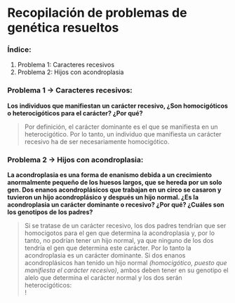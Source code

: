 # Recopilación de problemas de genética resueltos
### Índice:
  1.  Problema 1: Caracteres recesivos  
  2.  Problema 2: Hijos con acondroplasia

### Problema 1 → Caracteres recesivos:  
**Los individuos que manifiestan un carácter recesivo, ¿Son homocigóticos o heterocigóticos para el carácter? ¿Por qué?**  
> Por definición, el carácter dominante es el que se manifiesta en un heterocigótico. Por lo tanto, un individuo que manifiesta un carácter recesivo ha de ser necesariamente homocigótico.

### Problema 2 → Hijos con acondroplasia:  
**La acondroplasia es una forma de enanismo debida a un crecimiento anormalmente pequeño de los huesos largos, que se hereda por un solo gen. Dos enanos acondroplásicos que trabajan en un circo se casaron y tuvieron un hijo acondroplásico y después un hijo normal. ¿Es la acondroplasia un carácter dominante o recesivo? ¿Por qué? ¿Cuáles son los genotipos de los padres?**  
>  Si se tratase de un carácter recesivo, los dos padres tendrían que ser homocigotos para el gen que determina la acondroplasia y, por lo tanto, no podrían tener un hijo normal, ya que ninguno de los dos tendría el gen que determina este carácter. Por lo tanto la acondroplasia es un carácter dominante. Si dos enanos acondroplásicos han tenido un hijo normal *(homocigótico, puesto que manifiesta el carácter recesivo)*, ambos deben tener en su genotipo el alelo que determina el carácter normal y los dos serán heterocigóticos:  
  !
